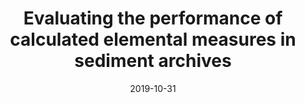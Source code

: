 ---
abstract: ""
authors: ["admin", "Braden R. B. Gregory", "I. S. Spooner", "Christopher E. White", "Graham A. Gagnon"]
date: "2019-10-31"
doi: ""
featured: false
image:
  caption: ""
  focal_point: ""
  preview_only: false
projects: []
publication: "Journal of Paleolimnology (submitted)"
publication_short: ""
publication_types: ["2"]
summary: ""
tags: []
title: "Evaluating the performance of calculated elemental measures in sediment archives"
url_code: ""
url_dataset: ""
url_pdf: ""
url_poster: ""
url_project: ""
url_slides: ""
url_source: ""
url_video: ""
---
